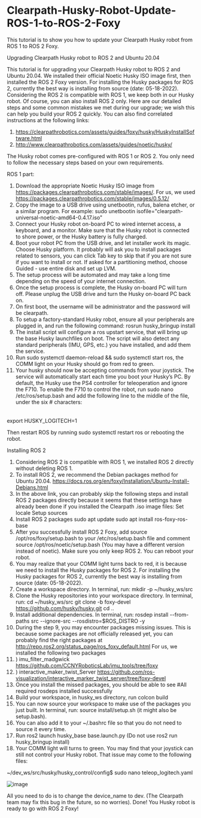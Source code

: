 # Clearpath-Husky-Robot-Update-ROS-1-to-ROS-2-Foxy
This tutorial is to show you how to update your Clearpath Husky robot from ROS 1 to ROS 2 Foxy. 

Upgrading Clearpath Husky robot to ROS 2 and Ubuntu 20.04

This tutorial is for upgrading your Clearpath Husky robot to ROS 2 and Ubuntu 20.04. We installed their official Noetic Husky ISO image first, then installed the ROS 2 Foxy version. For installing the Husky packages for ROS 2, currently the best way is installing from source (date: 05-18-2022). Considering the ROS 2 is compatible with ROS 1, we keep both in our Husky robot. Of course, you can also install ROS 2 only. Here are our detailed steps and some common mistakes we met during our upgrade; we wish this can help you build your ROS 2 quickly. You can also find correlated instructions at the following links:
1.	https://clearpathrobotics.com/assets/guides/foxy/husky/HuskyInstallSoftware.html
2.	http://www.clearpathrobotics.com/assets/guides/noetic/husky/

The Husky robot comes pre-configured with ROS 1 or ROS 2. You only need to follow the necessary steps based on your own requirements. 

ROS 1 part: 
1. Download the appropriate Noetic Husky ISO image from https://packages.clearpathrobotics.com/stable/images/.
For us, we used https://packages.clearpathrobotics.com/stable/images/0.5.12/
2. Copy the image to a USB drive using unetbootin, rufus, balena etcher, or a similar program. For example:
sudo unetbootin isofile="clearpath-universal-noetic-amd64-0.4.17.iso"
3. Connect your Husky robot on-board PC to wired internet access, a keyboard, and a monitor. Make sure that the Husky robot is connected to shore power, or the Husky battery is fully charged.
4. Boot your robot PC from the USB drive, and let installer work its magic. Choose Husky platform. It probably will ask you to install packages related to sensors, you can click Tab key to skip that if you are not sure if you want to install or not. If asked for a partitioning method, choose Guided - use entire disk and set up LVM.
5. The setup process will be automated and may take a long time depending on the speed of your internet connection.
6. Once the setup process is complete, the Husky on-board PC will turn off. Please unplug the USB drive and turn the Husky on-board PC back on.
7. On first boot, the username will be administrator and the password will be clearpath.
8. To setup a factory-standard Husky robot, ensure all your peripherals are plugged in, and run the following command: rosrun husky_bringup install
9. The install script will configure a ros upstart service, that will bring up the base Husky launchfiles on boot. The script will also detect any standard peripherals (IMU, GPS, etc.) you have installed, and add them the service.
10. Run sudo systemctl daemon-reload && sudo systemctl start ros, the COMM light on your Husky should go from red to green.
11. Your husky should now be accepting commands from your joystick. The service will automatically start each time you boot your Husky’s PC. By default, the Husky use the PS4 controller for teleoperation and ignore the F710. To enable the F710 to control the robot, run sudo nano /etc/ros/setup.bash and add the following line to the middle of the file, under the six # characters: 
######
export HUSKY_LOGITECH=1

Then restart ROS by running sudo systemctl restart ros or rebooting the robot. 

Installing ROS 2
1. Considering ROS 2 is compatible with ROS 1, we installed ROS 2 directly without deleting ROS 1.
2. To install ROS 2, we recommend the Debian packages method for Ubuntu 20.04.
https://docs.ros.org/en/foxy/Installation/Ubuntu-Install-Debians.html
3. In the above link, you can probably skip the following steps and install ROS 2 packages directly because it seems that these settings have already been done if you installed the Clearpath .iso image files:
	Set locale
	Setup sources
4. Install ROS 2 packages
sudo apt update
sudo apt install ros-foxy-ros-base 
5.  After you successfully install ROS 2 Foxy, add source /opt/ros/foxy/setup.bash to your /etc/ros/setup.bash file and comment source /opt/ros/noetic/setup.bash (You may have a different version instead of noetic). Make sure you only keep ROS 2. You can reboot your robot.
6. You may realize that your COMM light turns back to red, it is because we need to install the Husky packages for ROS 2. For installing the Husky packages for ROS 2, currently the best way is installing from source (date: 05-18-2022).
7.  Create a workspace directory. In terminal, run:
mkdir -p ~/husky_ws/src
8. Clone the Husky repositories into your workspace directory. In terminal, run:
cd ~/husky_ws/src
git clone -b foxy-devel https://github.com/husky/husky.git
cd ..
9. Install additional dependencies. In terminal, run:
rosdep install --from-paths src --ignore-src --rosdistro=$ROS_DISTRO -y
10. During the step 9, you may encounter packages missing issues. This is because some packages are not officially released yet, you can probably find the right packages at http://repo.ros2.org/status_page/ros_foxy_default.html
For us, we installed the following two packages 
1.	) imu_filter_madgwick
https://github.com/CCNYRoboticsLab/imu_tools/tree/foxy
2.	) interactive_maker_twist_Server
https://github.com/ros-visualization/interactive_marker_twist_server/tree/foxy-devel
11. Once you install the missed packages, you should be able to see #All required rosdeps installed successfully
12. Build your workspace, in husky_ws directory, run
colcon build
13. You can now source your workspace to make use of the packages you just built. In terminal, run:
source install/setup.sh (it might also be setup.bash). 
14. You can also add it to your ~/.bashrc file so that you do not need to source it every time.
15. Run ros2 launch husky_base base.launch.py (Do not use ros2 run husky_bringup install)
16. Your COMM light will turns to green. You may find that your joystick can still not control your Husky robot. That issue may come to the following files:

~/dev_ws/src/husky/husky_control/config$ sudo nano teleop_logitech.yaml 

![image](https://user-images.githubusercontent.com/106189785/170120113-100f794f-0cd9-4555-840d-a216655a5ac1.png)


All you need to do is to change the device_name to dev. (The Clearpath team may fix this bug in the future, so no worries).
Done! You Husky robot is ready to go with ROS 2 Foxy!
